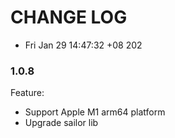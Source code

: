 # CHANGE LOG

- Fri Jan 29 14:47:32 +08 202

### 1.0.8
Feature:
- Support Apple M1 arm64 platform
- Upgrade sailor lib
